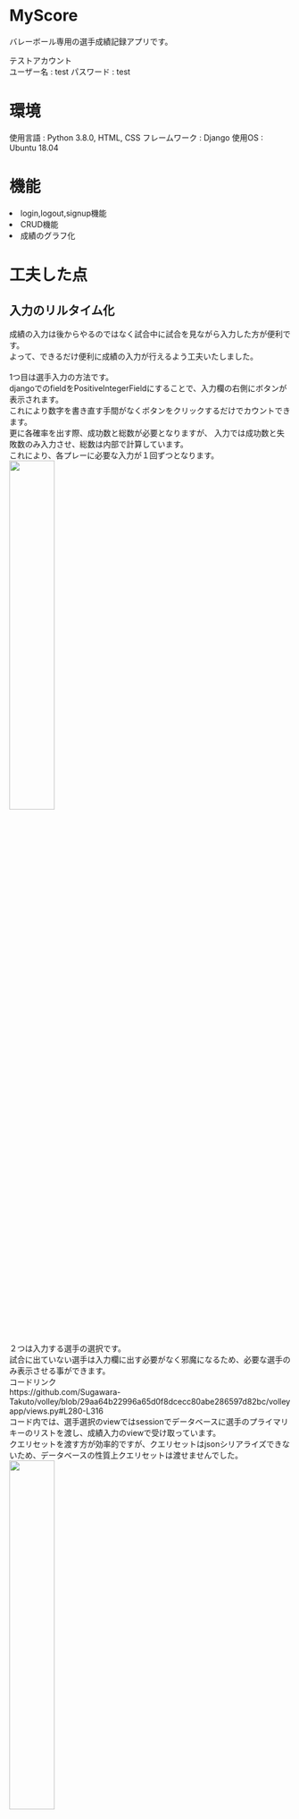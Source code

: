 # MyScore
バレーボール専用の選手成績記録アプリです。

テストアカウント<br>
ユーザー名 : test
パスワード : test

# 環境
使用言語 : Python 3.8.0, HTML, CSS
フレームワーク : Django
使用OS : Ubuntu 18.04

# 機能
<li>login,logout,signup機能</li>
<li>CRUD機能</li>
<li>成績のグラフ化</li>

# 工夫した点
<h2>入力のリルタイム化</h2>
成績の入力は後からやるのではなく試合中に試合を見ながら入力した方が便利です。<br>
よって、できるだけ便利に成績の入力が行えるよう工夫いたしました。<br>
<br>
1つ目は選手入力の方法です。<br>
djangoでのfieldをPositiveIntegerFieldにすることで、入力欄の右側にボタンが表示されます。<br>
これにより数字を書き直す手間がなくボタンをクリックするだけでカウントできます。<br>
更に各確率を出す際、成功数と総数が必要となりますが、 入力では成功数と失敗数のみ入力させ、総数は内部で計算しています。<br>
これにより、各プレーに必要な入力が１回ずつとなります。<br>
<img src="https://user-images.githubusercontent.com/86762993/144865696-be6eccb2-af06-4864-939d-d55e3cf04767.png" width="40%"><br>
<br>
２つは入力する選手の選択です。<br>
試合に出ていない選手は入力欄に出す必要がなく邪魔になるため、必要な選手のみ表示させる事ができます。<br>
コードリンク<br>
https://github.com/Sugawara-Takuto/volley/blob/29aa64b22996a65d0f8dcecc80abe286597d82bc/volleyapp/views.py#L280-L316
<br>
コード内では、選手選択のviewではsessionでデータベースに選手のプライマリキーのリストを渡し、成績入力のviewで受け取っています。<br>
クエリセットを渡す方が効率的ですが、クエリセットはjsonシリアライズできないため、データベースの性質上クエリセットは渡せませんでした。<br>
<img src="https://user-images.githubusercontent.com/86762993/144865696-be6eccb2-af06-4864-939d-d55e3cf04767.png" width="40%">
<br><br>

<h2>各成績計算＆グラフ化</h2>
入力された成績をview内で計算することにより、スパイク決定率、レシーブ返却率、サーブ効果率を算出しています。<br>
コードリンク<br>
https://github.com/Sugawara-Takuto/volley/blob/29aa64b22996a65d0f8dcecc80abe286597d82bc/volleyapp/views.py#L98-L172

更に計算された値を元にグラフ化しています。<br>
グラフ化するために、pythonのオープンソースライブラリである、「 matplotlib 」を使用しています。<br>
viewのコードリンク<br>
https://github.com/Sugawara-Takuto/volley/blob/29aa64b22996a65d0f8dcecc80abe286597d82bc/volleyapp/views.py#L141-L157
<br>
graph.pyリンク<br>
https://github.com/Sugawara-Takuto/volley/blob/8b764b16ab9e0e59a56ea318827cfa02d92ce1a7/volleyapp/graph.py#L5-L63
<br>
# 動作
まず、アカウント登録、ログインをします。（テストアカウントはそのままログイン）<br>
<br>
<img src="https://user-images.githubusercontent.com/86762993/144855500-4ba4d36f-3a54-4d9a-8493-e22f30e862a8.png" width="40%">
<img src="https://user-images.githubusercontent.com/86762993/144854848-927156a8-4258-4c55-bfef-7bf582fdd2d6.png" width="40%">
<br>
<br>
先に、チームをクリックしたあと、createをクリックし、チーム名作成します。<br>
<br>
<img src="https://user-images.githubusercontent.com/86762993/144858670-4b11aa68-cdec-48f5-8146-e6fee2ea2f7d.png" width="40%">
<img src="https://user-images.githubusercontent.com/86762993/144859074-27334c0f-33b9-418a-8732-1d9e36bac2d0.png" width="40%">
<img src="https://user-images.githubusercontent.com/86762993/144859302-d8bedddb-8060-476e-8606-64b715b74226.png" width="40%">
<br><br>
次にチーム名をクリックした後、選手名を作成します。行程はチーム作成と同じです。<br>
<br>
<img src="https://user-images.githubusercontent.com/86762993/144860816-d353db3b-d1f0-49fe-aa48-d4fd5cae3b94.png" width="40%">
<img src="https://user-images.githubusercontent.com/86762993/144860895-00b97c55-b098-47d3-ad4a-a530783da87e.png" width="40%">
<br><br>
これで、選手が作成できたので、Homeに戻ります。
<br>
記録記入から、作ったチームを選択します。<br>
<br>
<img src="https://user-images.githubusercontent.com/86762993/144861206-41ffe454-0565-45bd-a7d9-0f2650f41cc6.png" width="40%">
<br><br>
その後、記録記入したい選手を選択し、決定をクリックします。（複数可）<br>
<br>
<img src="https://user-images.githubusercontent.com/86762993/144861401-4b67b1a1-9fd7-4a9c-97b8-7f4a1ced5569.png" width="40%">
<br><br>
成績記録欄では、Opponentのみ空欄可能です。<br>
その他で記録がない場合は0を入力してください。<br>
入力したら、送信を押します。<br>
下のスコア確認をクリックすると、一番最初に作った選手一覧のページに移動します。<br>
<br>
<img src="https://user-images.githubusercontent.com/86762993/144862013-9880710c-69b5-453f-a4e0-fe244e6d62a0.png" width="40%">
<img src="https://user-images.githubusercontent.com/86762993/144861886-f39cdcd9-efda-4c29-8195-4040975f03ff.png" width="40%">
<br><br>
そのページで、選手名をクリックすると、成績の表とグラフを見れます。<br>
<br>
<img src="https://user-images.githubusercontent.com/86762993/144860816-d353db3b-d1f0-49fe-aa48-d4fd5cae3b94.png" width="40%">
<img src="https://user-images.githubusercontent.com/86762993/144862442-98075d68-63f2-4781-bbfc-d3e2c6709213.png" width="40%">
<br><br>
全成績をクリックすると、その選手のすべての過去の成績を見ることができます。<br>
更に、各スコアの上にある「消去」をクリックすることで間違って入力したスコアを消去することもできます。<br>
<br>
<img src="https://user-images.githubusercontent.com/86762993/144862721-73d64c6b-c44a-4e52-a9d3-d51b9803e9e9.png" width="40%">
<br><br>
